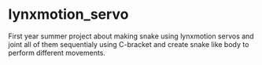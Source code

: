 # lynxmotion_servo
First year summer project about making snake using lynxmotion servos and joint all of them sequentialy using C-bracket and create snake like body to perform different movements.
